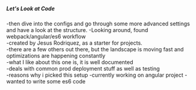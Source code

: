 <section>
    <h5>Let's Look at Code</h5>
    <aside class="notes">
        -then dive into the configs and go through some more advanced settings and have a look at the structure.
        -Looking around, found webpack/angular/es6 workflow</br>
        -created by Jesus Rodriquez, as a starter for projects.</br>
        -there are a few others out there, but the landscape is moving fast and optimizations are happening constantly</br>
        -what I like about this one is, it is well documented</br>
        -deals with common prod deployment stuff as well as testing</br>
        -reasons why i picked this setup
        -currently working on angular project
        -wanted to write some es6 code
    </aside>
</section>
